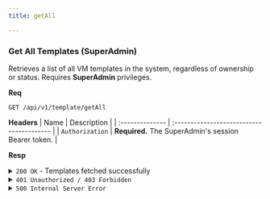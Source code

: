 ```yaml
---
title: getAll

---
```


### Get All Templates (SuperAdmin)

Retrieves a list of all VM templates in the system, regardless of ownership or status. Requires **SuperAdmin** privileges.

**Req**
```
GET /api/v1/template/getAll
```

**Headers**
| Name            | Description                               |
| :-------------- | :---------------------------------------- |
| `Authorization` | **Required.** The SuperAdmin's session Bearer token. |

**Resp**
<details>
<summary><code>200 OK</code> - Templates fetched successfully</summary>

```json
{
  "code": 200,
  "message": "Templates fetched successfully",
  "data": [
    {
      "_id": "60d0fe4f5311236168a109e1",
      "name": "ubuntu-22.04-base",
      "description": "A base image of Ubuntu 22.04 LTS.",
      "submitted_date": "2025-08-15T10:00:00.000Z",
      "owner": "60d0fe4f5311236168a109a1",
      "is_public": true,
      "default_cpu_cores": 2,
      "default_memory_size": 2048,
      "default_disk_size": 25,
      "submitter_user_info": {
        "username": "admin_user",
        "email": "admin@example.com"
      }
    }
  ]
}
```
</details>

<details>
<summary><code>401 Unauthorized / 403 Forbidden</code></summary>
```json
{ "code": 403, "message": "Forbidden: requires superadmin role", "data": null }
```
</details>

<details>
<summary><code>500 Internal Server Error</code></summary>
```json
{ "code": 500, "message": "Internal Server Error", "data": null }
```
</details>